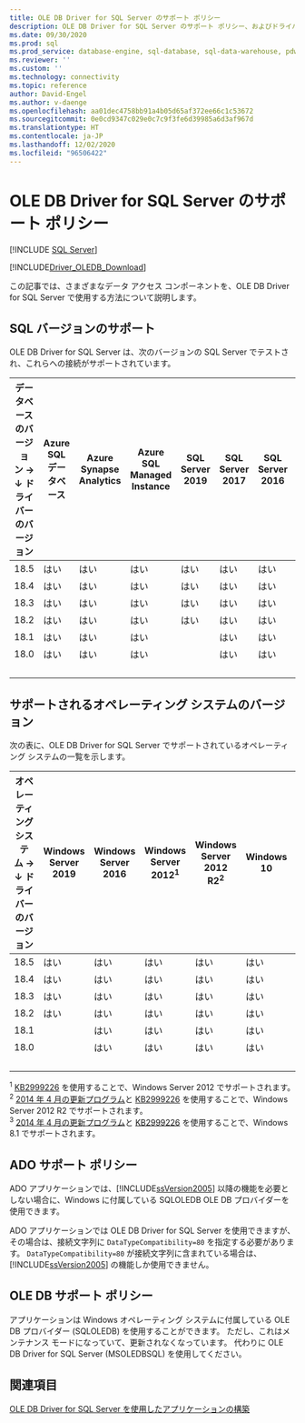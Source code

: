 ```yaml
---
title: OLE DB Driver for SQL Server のサポート ポリシー
description: OLE DB Driver for SQL Server のサポート ポリシー、およびドライバーの各バージョンでサポートされるオペレーティング システムと SQL データベースのバージョンについて説明します。
ms.date: 09/30/2020
ms.prod: sql
ms.prod_service: database-engine, sql-database, sql-data-warehouse, pdw
ms.reviewer: ''
ms.custom: ''
ms.technology: connectivity
ms.topic: reference
author: David-Engel
ms.author: v-daenge
ms.openlocfilehash: aa01dec4758bb91a4b05d65af372ee66c1c53672
ms.sourcegitcommit: 0e0cd9347c029e0c7c9f3fe6d39985a6d3af967d
ms.translationtype: HT
ms.contentlocale: ja-JP
ms.lasthandoff: 12/02/2020
ms.locfileid: "96506422"
---
```

# <a name="support-policies-for-ole-db-driver-for-sql-server"></a>OLE DB Driver for SQL Server のサポート ポリシー
[!INCLUDE [SQL Server](../../../includes/applies-to-version/sql-asdb-asdbmi-asa-pdw.md)]

[!INCLUDE[Driver_OLEDB_Download](../../../includes/driver_oledb_download.md)]

この記事では、さまざまなデータ アクセス コンポーネントを、OLE DB Driver for SQL Server で使用する方法について説明します。  

## <a name="sql-version-support"></a>SQL バージョンのサポート  

OLE DB Driver for SQL Server は、次のバージョンの SQL Server でテストされ、これらへの接続がサポートされています。

| データベースのバージョン&nbsp;&#8594;<br />&#8595; ドライバーのバージョン | Azure SQL データベース | Azure Synapse Analytics | Azure SQL Managed Instance | SQL Server 2019 | SQL Server 2017 | SQL Server 2016 | SQL Server 2014 | SQL Server 2012 |
|----|---|---|---|---|---|---|---|---|
|18.5|はい|はい|はい|はい|はい|はい|はい|はい|
|18.4|はい|はい|はい|はい|はい|はい|はい|はい|
|18.3|はい|はい|はい|はい|はい|はい|はい|はい|
|18.2|はい|はい|はい|はい|はい|はい|はい|はい|
|18.1|はい|はい|はい|   |はい|はい|はい|はい|
|18.0|はい|はい|はい|   |はい|はい|はい|はい|
| &nbsp; | &nbsp; | &nbsp; | &nbsp; | &nbsp; | &nbsp; | &nbsp; | &nbsp; | &nbsp; |

## <a name="supported-operating-system-versions"></a>サポートされるオペレーティング システムのバージョン  

次の表に、OLE DB Driver for SQL Server でサポートされているオペレーティング システムの一覧を示します。  

| オペレーティング システム&nbsp;&#8594;<br />&#8595; ドライバーのバージョン | Windows Server 2019 | Windows Server 2016 | Windows Server 2012<sup>1</sup> | Windows Server 2012 R2<sup>2</sup> | Windows 10 | Windows 8.1<sup>3</sup> |
|----|---|---|---|---|---|---|
|18.5|はい|はい|はい|はい|はい|はい|
|18.4|はい|はい|はい|はい|はい|はい|
|18.3|はい|はい|はい|はい|はい|はい|
|18.2|はい|はい|はい|はい|はい|はい|
|18.1|   |はい|はい|はい|はい|はい|
|18.0|   |はい|はい|はい|はい|はい|
| &nbsp; | &nbsp; | &nbsp; | &nbsp; | &nbsp; | &nbsp; | &nbsp; |

<sup>1</sup> [KB2999226](https://go.microsoft.com/fwlink/?linkid=2074061) を使用することで、Windows Server 2012 でサポートされます。  
<sup>2</sup> [2014 年 4 月の更新プログラム](https://go.microsoft.com/fwlink/?linkid=2073785)と [KB2999226](https://go.microsoft.com/fwlink/?linkid=2074061) を使用することで、Windows Server 2012 R2 でサポートされます。  
<sup>3</sup> [2014 年 4 月の更新プログラム](https://go.microsoft.com/fwlink/?linkid=2073785)と [KB2999226](https://go.microsoft.com/fwlink/?linkid=2074061) を使用することで、Windows 8.1 でサポートされます。  

## <a name="ado-support-policies"></a>ADO サポート ポリシー  

ADO アプリケーションでは、[!INCLUDE[ssVersion2005](../../../includes/ssversion2005-md.md)] 以降の機能を必要としない場合に、Windows に付属している SQLOLEDB OLE DB プロバイダーを使用できます。  

ADO アプリケーションでは OLE DB Driver for SQL Server を使用できますが、その場合は、接続文字列に `DataTypeCompatibility=80` を指定する必要があります。 `DataTypeCompatibility=80` が接続文字列に含まれている場合は、[!INCLUDE[ssVersion2005](../../../includes/ssversion2005-md.md)] の機能しか使用できません。  

## <a name="ole-db-support-policies"></a>OLE DB サポート ポリシー  

アプリケーションは Windows オペレーティング システムに付属している OLE DB プロバイダー (SQLOLEDB) を使用することができます。 ただし、これはメンテナンス モードになっていて、更新されなくなっています。 代わりに OLE DB Driver for SQL Server (MSOLEDBSQL) を使用してください。

## <a name="see-also"></a>関連項目  

[OLE DB Driver for SQL Server を使用したアプリケーションの構築](../../oledb/applications/building-applications-with-oledb-driver-for-sql-server.md)
